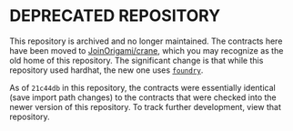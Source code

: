 # DEPRECATED REPOSITORY

This repository is archived and no longer maintained. The contracts here have been moved to [JoinOrigami/crane](https://github.com/JoinOrigami/crane), which you may recognize as the old home of this repository. The significant change is that while this repository used hardhat, the new one uses [`foundry`](https://getfoundry.sh/).

As of `21c44db` in this repository, the contracts were essentially identical (save import path changes) to the contracts that were checked into the newer version of this repository. To track further development, view that repository.

